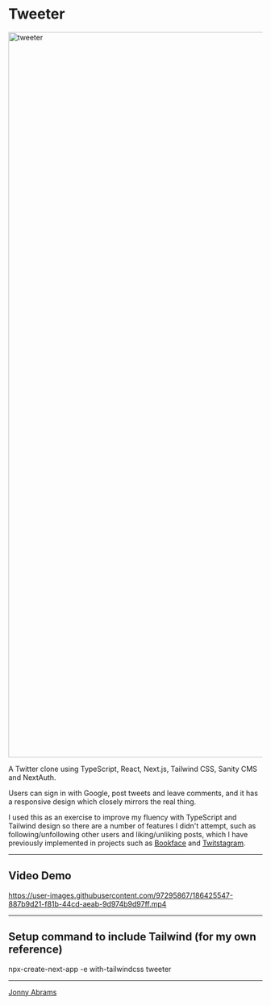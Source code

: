 # Tweeter

<img width="1439" alt="tweeter" src="https://user-images.githubusercontent.com/97295867/186425886-1505bd65-b083-4bb7-810a-dbfcd9dd3b32.png">

A Twitter clone using TypeScript, React, Next.js, Tailwind CSS, Sanity CMS and NextAuth.

Users can sign in with Google, post tweets and leave comments, and it has a responsive design which closely mirrors the real thing.

I used this as an exercise to improve my fluency with TypeScript and Tailwind design so there are a number of features I didn't attempt, such as following/unfollowing other users and liking/unliking posts, which I have previously implemented in projects such as [Bookface](https://github.com/jonnyabrams/bookface) and [Twitstagram](https://github.com/jonnyabrams/twitstagram).

---

## Video Demo

https://user-images.githubusercontent.com/97295867/186425547-887b9d21-f81b-44cd-aeab-9d974b9d97ff.mp4

---

## Setup command to include Tailwind (for my own reference) 

npx-create-next-app -e with-tailwindcss tweeter

---

[Jonny Abrams](https://github.com/jonnyabrams)